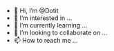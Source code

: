 - 👋 Hi, I’m @Dotit
- 👀 I’m interested in ...
- 🌱 I’m currently learning ...
- 💞️ I’m looking to collaborate on ...
- 📫 How to reach me ...

<!---
Dotitcc/Dotitcc is a ✨ special ✨ repository because its `README.md` (this file) appears on your GitHub profile.
You can click the Preview link to take a look at your changes.
--->
